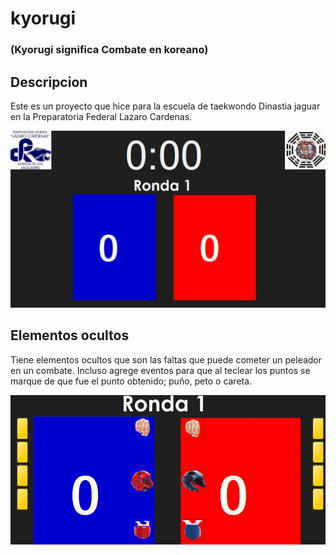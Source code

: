 # kyorugi
### (Kyorugi significa Combate en koreano)

## Descripcion
Este es un proyecto que hice para la escuela de taekwondo Dinastia jaguar en la Preparatoria Federal Lazaro Cardenas.

![](image.png)

## Elementos ocultos
Tiene elementos ocultos que son las faltas que puede cometer un peleador en un combate.
Incluso agrege eventos para que al teclear los puntos se marque de que fue el punto obtenido; puño, peto o careta.

![](prueba.JPG)
